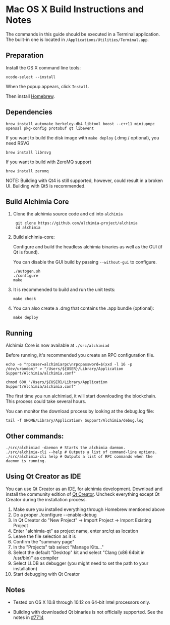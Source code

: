 Mac OS X Build Instructions and Notes
====================================
The commands in this guide should be executed in a Terminal application.
The built-in one is located in `/Applications/Utilities/Terminal.app`.

Preparation
-----------
Install the OS X command line tools:

`xcode-select --install`

When the popup appears, click `Install`.

Then install [Homebrew](https://brew.sh).

Dependencies
----------------------

    brew install automake berkeley-db4 libtool boost --c++11 miniupnpc openssl pkg-config protobuf qt libevent

If you want to build the disk image with `make deploy` (.dmg / optional), you need RSVG

    brew install librsvg

If you want to build with ZeroMQ support
    
    brew install zeromq

NOTE: Building with Qt4 is still supported, however, could result in a broken UI. Building with Qt5 is recommended.

Build Alchimia Core
------------------------

1. Clone the alchimia source code and cd into `alchimia`

        git clone https://github.com/alchimia-project/alchimia
        cd alchimia

2.  Build alchimia-core:

    Configure and build the headless alchimia binaries as well as the GUI (if Qt is found).

    You can disable the GUI build by passing `--without-gui` to configure.

        ./autogen.sh
        ./configure
        make

3.  It is recommended to build and run the unit tests:

        make check

4.  You can also create a .dmg that contains the .app bundle (optional):

        make deploy

Running
-------

Alchimia Core is now available at `./src/alchimiad`

Before running, it's recommended you create an RPC configuration file.

    echo -e "rpcuser=alchimiarpc\nrpcpassword=$(xxd -l 16 -p /dev/urandom)" > "/Users/${USER}/Library/Application Support/Alchimia/alchimia.conf"

    chmod 600 "/Users/${USER}/Library/Application Support/Alchimia/alchimia.conf"

The first time you run alchimiad, it will start downloading the blockchain. This process could take several hours.

You can monitor the download process by looking at the debug.log file:

    tail -f $HOME/Library/Application\ Support/Alchimia/debug.log

Other commands:
-------

    ./src/alchimiad -daemon # Starts the alchimia daemon.
    ./src/alchimia-cli --help # Outputs a list of command-line options.
    ./src/alchimia-cli help # Outputs a list of RPC commands when the daemon is running.

Using Qt Creator as IDE
------------------------
You can use Qt Creator as an IDE, for alchimia development.
Download and install the community edition of [Qt Creator](https://www.qt.io/download/).
Uncheck everything except Qt Creator during the installation process.

1. Make sure you installed everything through Homebrew mentioned above
2. Do a proper ./configure --enable-debug
3. In Qt Creator do "New Project" -> Import Project -> Import Existing Project
4. Enter "alchimia-qt" as project name, enter src/qt as location
5. Leave the file selection as it is
6. Confirm the "summary page"
7. In the "Projects" tab select "Manage Kits..."
8. Select the default "Desktop" kit and select "Clang (x86 64bit in /usr/bin)" as compiler
9. Select LLDB as debugger (you might need to set the path to your installation)
10. Start debugging with Qt Creator

Notes
-----

* Tested on OS X 10.8 through 10.12 on 64-bit Intel processors only.

* Building with downloaded Qt binaries is not officially supported. See the notes in [#7714](https://github.com/bitcoin/bitcoin/issues/7714)
